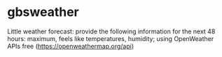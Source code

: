 # gbsweather
Little weather forecast: provide the following information for the next 48 hours: maximum, feels like temperatures, humidity; using OpenWeather APIs free (https://openweathermap.org/api)
